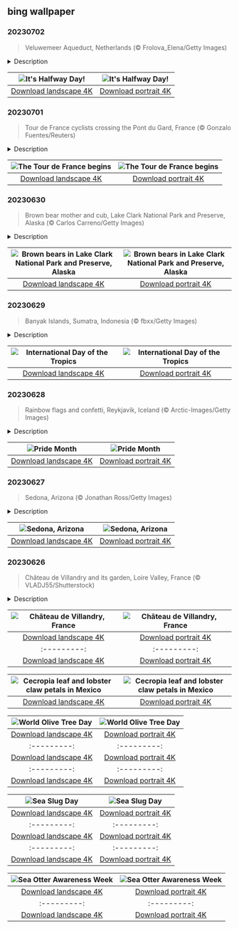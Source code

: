 ## bing wallpaper

### 20230702

> Veluwemeer Aqueduct, Netherlands (© Frolova_Elena/Getty Images)

<details>
<summary>Description</summary>

> Today is Halfway Day, which means we are halfway through 2023! Halfway Day begins at noon on July 2 during a regular 365-day year, and at midnight on July 2 during a leap year—so this year, we're celebrating at lunchtime.
> 
> Dutch engineers don’t do things by halves. Pictured here is the Veluwemeer Aqueduct in the Netherlands. The project, completed in 2002, used an unusual engineering approach. Rather than a drawbridge or ferry to get cars over Lake Veluwemeer, engineers instead built this 'water bridge' to carry boats across the road. The N302 is a busy highway connecting the mainland to the province of Flevoland, and thanks to this design, both road and waterborne traffic can keep flowing freely. The aqueduct also has pedestrian crossings on both sides, so everyone benefits. No half measures were taken in designing an eye-catching transport solution that works for everyone.
> 
> 

</details>

| ![It's Halfway Day!](https://cn.bing.com/th?id=OHR.HalfwayBoats_EN-US9913306071_UHD.jpg&pid=hp&w=400&h=224&rs=1&c=4) | ![It's Halfway Day!](https://cn.bing.com/th?id=OHR.HalfwayBoats_EN-US9913306071_1080x1920.jpg&pid=hp&w=155&h=315&rs=1&c=4) |
|:---------:|:---------:|
| [Download landscape 4K](https://cn.bing.com/th?id=OHR.HalfwayBoats_EN-US9913306071_UHD.jpg) | [Download portrait 4K](https://cn.bing.com/th?id=OHR.HalfwayBoats_EN-US9913306071_1080x1920.jpg) |

### 20230701

> Tour de France cyclists crossing the Pont du Gard, France (© Gonzalo Fuentes/Reuters)

<details>
<summary>Description</summary>

> The first stage of the Tour de France, known as the Grand Départ, begins today, as the 110th edition of the world's most famous cycling race gets underway. The grueling event, first held in 1903, sees teams race more than 2,100 miles through the Pyrenees and the Alps to finish on the Champs-Élysées in Paris. The competition is divided into 21 day-long stages and while some parts stay the same, others vary from year to year. For example, our image features the Pont du Gard—an ancient Roman aqueduct bridge that was built during the first century AD—which only appeared in the 2019 race. The entire event takes place over a 23-day period, including rest days, as teams of eight cyclists compete for a cash prize and the coveted yellow jersey. For these riders, this competition is the apex of years of training and dedication. Bonne chance!
> 
> 
> 
> 

</details>

| ![The Tour de France begins](https://cn.bing.com/th?id=OHR.PelotonPont_EN-US1487303209_UHD.jpg&pid=hp&w=400&h=224&rs=1&c=4) | ![The Tour de France begins](https://cn.bing.com/th?id=OHR.PelotonPont_EN-US1487303209_1080x1920.jpg&pid=hp&w=155&h=315&rs=1&c=4) |
|:---------:|:---------:|
| [Download landscape 4K](https://cn.bing.com/th?id=OHR.PelotonPont_EN-US1487303209_UHD.jpg) | [Download portrait 4K](https://cn.bing.com/th?id=OHR.PelotonPont_EN-US1487303209_1080x1920.jpg) |

### 20230630

> Brown bear mother and cub, Lake Clark National Park and Preserve, Alaska (© Carlos Carreno/Getty Images)

<details>
<summary>Description</summary>

> In the pristine landscapes of Lake Clark National Park and Preserve, Alaska, brown bears reign supreme. These magnificent creatures, also known as grizzly bears, are an iconic symbol of the untamed wilderness. Impressive in size, adult males can exceed 1,000 pounds and reach a standing height of 10 feet. Their thick, shaggy fur—varying in shades from blond to dark brown—provides insulation against the harsh Alaskan winter.
> 
> Brown bears are opportunistic omnivores, and their diet comprises berries, fish, small mammals, and carrion. They show off their amazing fishing skills in the park's rivers and lakes, particularly during the annual salmon runs. Lake Clark National Park and Preserve offers these magnificent creatures a sanctuary to roam, thrive, and prepare for each year's hibernation.
> 
> 

</details>

| ![Brown bears in Lake Clark National Park and Preserve, Alaska](https://cn.bing.com/th?id=OHR.ClamBears_EN-US1283973201_UHD.jpg&pid=hp&w=400&h=224&rs=1&c=4) | ![Brown bears in Lake Clark National Park and Preserve, Alaska](https://cn.bing.com/th?id=OHR.ClamBears_EN-US1283973201_1080x1920.jpg&pid=hp&w=155&h=315&rs=1&c=4) |
|:---------:|:---------:|
| [Download landscape 4K](https://cn.bing.com/th?id=OHR.ClamBears_EN-US1283973201_UHD.jpg) | [Download portrait 4K](https://cn.bing.com/th?id=OHR.ClamBears_EN-US1283973201_1080x1920.jpg) |

### 20230629

> Banyak Islands, Sumatra, Indonesia (© fbxx/Getty Images)

<details>
<summary>Description</summary>

> On the International Day of the Tropics, we are in the Banyak Islands of Indonesia, a group of more than 70 islands, most of which are uninhabited and unnamed. The Banyak Islands offer miles of pristine sandy beaches, lush green trees, and clear waters as far as the eyes can see. This tropical paradise also boasts some great surfing and snorkeling spots and draws millions of visitors a year.
> 
> But the tropics, roughly defined as the area above and below the equator between the Tropic of Cancer and Tropic of Capricorn, face various challenges including climate change, urbanization, and high levels of poverty. They also make up approximately one-third of the Earth’s landmass and are home to about 40% of the world’s population. On June 29, International Day of the Tropics celebrates the uniqueness and biodiversity of the tropics, while highlighting their challenges and progress made to address them.
> 
> 

</details>

| ![International Day of the Tropics](https://cn.bing.com/th?id=OHR.BanyakIslands_EN-US2426505225_UHD.jpg&pid=hp&w=400&h=224&rs=1&c=4) | ![International Day of the Tropics](https://cn.bing.com/th?id=OHR.BanyakIslands_EN-US2426505225_1080x1920.jpg&pid=hp&w=155&h=315&rs=1&c=4) |
|:---------:|:---------:|
| [Download landscape 4K](https://cn.bing.com/th?id=OHR.BanyakIslands_EN-US2426505225_UHD.jpg) | [Download portrait 4K](https://cn.bing.com/th?id=OHR.BanyakIslands_EN-US2426505225_1080x1920.jpg) |

### 20230628

> Rainbow flags and confetti, Reykjavík, Iceland (© Arctic-Images/Getty Images)

<details>
<summary>Description</summary>

> On June 28, 1969, protests erupted over a police raid at the Stonewall Inn, a gay bar in Greenwich Village in New York. This watershed moment—at a time when homosexuality was still illegal in most US states—launched an era of activism and resistance that would transform into a celebration of LGBTQIA+ love and pride. Today, Pride Month is observed in the United States and in dozens of countries around the world. Taking place every June, the month-long celebration of LGBTQIA+ communities also highlights their struggles and achievements. The goal of Pride is to promote the acceptance of love in all its forms, so that LGBTQIA+ communities have the respect, dignity, and equality they deserve.
> 
> 
> 
> 

</details>

| ![Pride Month](https://cn.bing.com/th?id=OHR.PrideIceland_EN-US2263138010_UHD.jpg&pid=hp&w=400&h=224&rs=1&c=4) | ![Pride Month](https://cn.bing.com/th?id=OHR.PrideIceland_EN-US2263138010_1080x1920.jpg&pid=hp&w=155&h=315&rs=1&c=4) |
|:---------:|:---------:|
| [Download landscape 4K](https://cn.bing.com/th?id=OHR.PrideIceland_EN-US2263138010_UHD.jpg) | [Download portrait 4K](https://cn.bing.com/th?id=OHR.PrideIceland_EN-US2263138010_1080x1920.jpg) |

### 20230627

> Sedona, Arizona (© Jonathan Ross/Getty Images)

<details>
<summary>Description</summary>

> Stunning sandstone cliffs rise from the desert floor amid spectacular scenery here in Sedona, Arizona, also known as Red Rock Country. Adventure enthusiasts come to enjoy the beautiful trails that dot the region, which is also steeped in Native American history. The earliest settlers are believed to have been the Ancestral Puebloans, who inhabited the area around 1,400 years ago. Without any written history, most of the information about these ancient people comes from the archaeological ruins that remain, including cliff dwellings built under overhangs in the area's red sandstone rocks. Other Native American groups came to the area such as the Hakataya, the Hohokam, the Sinagua, and the modern-day tribes that live in Arizona today, the Tonto Apache and the Yavapai.
> 
> 
> 
> 

</details>

| ![Sedona, Arizona](https://cn.bing.com/th?id=OHR.SedonaSunset_EN-US2192383635_UHD.jpg&pid=hp&w=400&h=224&rs=1&c=4) | ![Sedona, Arizona](https://cn.bing.com/th?id=OHR.SedonaSunset_EN-US2192383635_1080x1920.jpg&pid=hp&w=155&h=315&rs=1&c=4) |
|:---------:|:---------:|
| [Download landscape 4K](https://cn.bing.com/th?id=OHR.SedonaSunset_EN-US2192383635_UHD.jpg) | [Download portrait 4K](https://cn.bing.com/th?id=OHR.SedonaSunset_EN-US2192383635_1080x1920.jpg) |

### 20230626

> Château de Villandry and its garden, Loire Valley, France (© VLADJ55/Shutterstock)

<details>
<summary>Description</summary>

> The Château de Villandry in France is renowned for its exquisite gardens that are considered a masterpiece of Renaissance horticulture. The gardens, which are divided into sections, feature geometric patterns, vibrant flowerbeds, serene water elements, and meticulously trimmed hedges. Each section has its own theme, ranging from ornamental to practical, and is bursting with a stunning blend of colors and textures. The château's gardens showcase the harmonious relationship between architecture and nature. Stunning gardens have surrounded the château since it was built in 1532, but their appearance changed drastically over the centuries. After Joachim Carvallo acquired the estate, he spent 10 years from 1918 reinventing and restoring the Renaissance formal gardens. Other elements have been added in the decades since and the gardens continue to captivate visitors to this day.
> 
> 
> 
> 

</details>

| ![Château de Villandry, France](https://cn.bing.com/th?id=OHR.VillandryGarden_EN-US2096198100_UHD.jpg&pid=hp&w=400&h=224&rs=1&c=4) | ![Château de Villandry, France](https://cn.bing.com/th?id=OHR.VillandryGarden_EN-US2096198100_1080x1920.jpg&pid=hp&w=155&h=315&rs=1&c=4) |
|:---------:|:---------:|
| [Download landscape 4K](https://cn.bing.com/th?id=OHR.VillandryGarden_EN-US2096198100_UHD.jpg) | [Download portrait 4K](https://cn.bing.com/th?id=OHR.VillandryGarden_EN-US2096198100_1080x1920.jpg) |sury_EN-US1981994011_1080x1920.jpg) |load landscape 4K](https://cn.bing.com/th?id=OHR.StonehengeSalisbury_EN-US1337618356_UHD.jpg) | [Download portrait 4K](https://cn.bing.com/th?id=OHR.StonehengeSalisbury_EN-US1337618356_1080x1920.jpg) | | [Download portrait 4K](https://cn.bing.com/th?id=OHR.EagleTree_EN-US8588984234_1080x1920.jpg) |d portrait 4K](https://cn.bing.com/th?id=OHR.SurfSanDiego_EN-US0761983664_1080x1920.jpg) |?id=OHR.CormorantBridge_EN-US1902862286_1080x1920.jpg) |om/th?id=OHR.AmericanWetlands_EN-US1844827155_1080x1920.jpg&pid=hp&w=155&h=315&rs=1&c=4) |
|:---------:|:---------:|
| [Download landscape 4K](https://cn.bing.com/th?id=OHR.AmericanWetlands_EN-US1844827155_UHD.jpg) | [Download portrait 4K](https://cn.bing.com/th?id=OHR.AmericanWetlands_EN-US1844827155_1080x1920.jpg) |9784_UHD.jpg) | [Download portrait 4K](https://cn.bing.com/th?id=OHR.RedPlanetDay_EN-US9693219784_1080x1920.jpg) |r claw is often cultivated as an ornamental plant for tropical gardens. Gardeners looking to attract birds love the Heliconia because its plentiful nectar draws hummingbirds to its downward-facing flowers. Those same flowers have special recognition in Bolivia as 'patujú,' the national flower, which appears on one of the country's flags.
> 
> 

</details>

| ![Cecropia leaf and lobster claw petals in Mexico](https://cn.bing.com/th?id=OHR.Cecropia_EN-US9602789937_UHD.jpg&pid=hp&w=400&h=224&rs=1&c=4) | ![Cecropia leaf and lobster claw petals in Mexico](https://cn.bing.com/th?id=OHR.Cecropia_EN-US9602789937_1080x1920.jpg&pid=hp&w=155&h=315&rs=1&c=4) |
|:---------:|:---------:|
| [Download landscape 4K](https://cn.bing.com/th?id=OHR.Cecropia_EN-US9602789937_UHD.jpg) | [Download portrait 4K](https://cn.bing.com/th?id=OHR.Cecropia_EN-US9602789937_1080x1920.jpg) |though olive trees do not grow very tall, usually no more than 30 feet, they live a very long time. One of the oldest known trees in the world, in Portugal, is believed to be 3,350 years old. Many live for millennia, their trunks growing thick and gnarled, and their branches bearing fruit century after century. As civilizations rise and fall around them, these hardy trees remain resilient and steadfast.
> 
> 

</details>

| ![World Olive Tree Day](https://cn.bing.com/th?id=OHR.OliveTreeDay_EN-US9460125670_UHD.jpg&pid=hp&w=400&h=224&rs=1&c=4) | ![World Olive Tree Day](https://cn.bing.com/th?id=OHR.OliveTreeDay_EN-US9460125670_1080x1920.jpg&pid=hp&w=155&h=315&rs=1&c=4) |
|:---------:|:---------:|
| [Download landscape 4K](https://cn.bing.com/th?id=OHR.OliveTreeDay_EN-US9460125670_UHD.jpg) | [Download portrait 4K](https://cn.bing.com/th?id=OHR.OliveTreeDay_EN-US9460125670_1080x1920.jpg) |pid=hp&w=155&h=315&rs=1&c=4) |
|:---------:|:---------:|
| [Download landscape 4K](https://cn.bing.com/th?id=OHR.MonksMound_EN-US9323884241_UHD.jpg) | [Download portrait 4K](https://cn.bing.com/th?id=OHR.MonksMound_EN-US9323884241_1080x1920.jpg) |](https://cn.bing.com/th?id=OHR.Calacas_EN-US6430903741_UHD.jpg) | [Download portrait 4K](https://cn.bing.com/th?id=OHR.Calacas_EN-US6430903741_1080x1920.jpg) |.com/th?id=OHR.SealRiver_EN-US6267835630_1080x1920.jpg&pid=hp&w=155&h=315&rs=1&c=4) |
|:---------:|:---------:|
| [Download landscape 4K](https://cn.bing.com/th?id=OHR.SealRiver_EN-US6267835630_UHD.jpg) | [Download portrait 4K](https://cn.bing.com/th?id=OHR.SealRiver_EN-US6267835630_1080x1920.jpg) |e a more fitting name. Someone call Terry.
> 
> 

</details>

| ![Sea Slug Day](https://cn.bing.com/th?id=OHR.SeaAngel_EN-US5531672696_UHD.jpg&pid=hp&w=400&h=224&rs=1&c=4) | ![Sea Slug Day](https://cn.bing.com/th?id=OHR.SeaAngel_EN-US5531672696_1080x1920.jpg&pid=hp&w=155&h=315&rs=1&c=4) |
|:---------:|:---------:|
| [Download landscape 4K](https://cn.bing.com/th?id=OHR.SeaAngel_EN-US5531672696_UHD.jpg) | [Download portrait 4K](https://cn.bing.com/th?id=OHR.SeaAngel_EN-US5531672696_1080x1920.jpg) |OHR.DarkSkyAcadia_EN-US6966527964_1080x1920.jpg) |.bing.com/th?id=OHR.GoldenJellyfish_EN-US6743816471_1080x1920.jpg&pid=hp&w=155&h=315&rs=1&c=4) |
|:---------:|:---------:|
| [Download landscape 4K](https://cn.bing.com/th?id=OHR.GoldenJellyfish_EN-US6743816471_UHD.jpg) | [Download portrait 4K](https://cn.bing.com/th?id=OHR.GoldenJellyfish_EN-US6743816471_1080x1920.jpg) |ng.com/th?id=OHR.LastDollarRoad_EN-US7923638318_UHD.jpg&pid=hp&w=400&h=224&rs=1&c=4) | ![First day of autumn](https://cn.bing.com/th?id=OHR.LastDollarRoad_EN-US7923638318_1080x1920.jpg&pid=hp&w=155&h=315&rs=1&c=4) |
|:---------:|:---------:|
| [Download landscape 4K](https://cn.bing.com/th?id=OHR.LastDollarRoad_EN-US7923638318_UHD.jpg) | [Download portrait 4K](https://cn.bing.com/th?id=OHR.LastDollarRoad_EN-US7923638318_1080x1920.jpg) |ppers who hunted otters to near extinction before they were protected by law. Although sea otter populations have rebounded, they are still considered endangered. Otters live along the Pacific Coast of North America, from California up to Alaska. Although they can walk on land, they almost never find the need or desire to, even when it's nap time. When they're ready for a snooze, they'll raft up, wrap themselves in a strand of kelp to keep them from drifting away, and recline on the world's biggest waterbed.

</details>

| ![Sea Otter Awareness Week](https://cn.bing.com/th?id=OHR.SitkaOtters_EN-US7714053956_UHD.jpg&pid=hp&w=400&h=224&rs=1&c=4) | ![Sea Otter Awareness Week](https://cn.bing.com/th?id=OHR.SitkaOtters_EN-US7714053956_1080x1920.jpg&pid=hp&w=155&h=315&rs=1&c=4) |
|:---------:|:---------:|
| [Download landscape 4K](https://cn.bing.com/th?id=OHR.SitkaOtters_EN-US7714053956_UHD.jpg) | [Download portrait 4K](https://cn.bing.com/th?id=OHR.SitkaOtters_EN-US7714053956_1080x1920.jpg) |oo_EN-US7569665443_UHD.jpg&pid=hp&w=400&h=224&rs=1&c=4) | ![World Bamboo Day](https://cn.bing.com/th?id=OHR.ArashiyamaBamboo_EN-US7569665443_1080x1920.jpg&pid=hp&w=155&h=315&rs=1&c=4) |
|:---------:|:---------:|
| [Download landscape 4K](https://cn.bing.com/th?id=OHR.ArashiyamaBamboo_EN-US7569665443_UHD.jpg) | [Download portrait 4K](https://cn.bing.com/th?id=OHR.ArashiyamaBamboo_EN-US7569665443_1080x1920.jpg) |